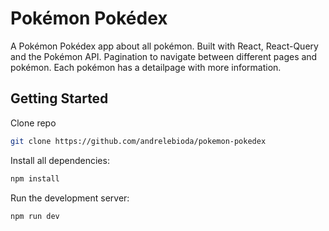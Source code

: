 # Pokémon Pokédex

A Pokémon Pokédex app about all pokémon. Built with React, React-Query and the Pokémon API. Pagination to navigate between different pages and pokémon.
Each pokémon has a detailpage with more information.

## Getting Started

Clone repo

```bash
git clone https://github.com/andrelebioda/pokemon-pokedex
```

Install all dependencies:

```bash
npm install
```

Run the development server:

```bash
npm run dev
```
